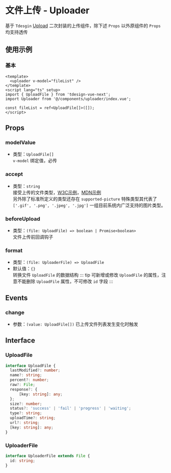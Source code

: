 # 文件上传 - Uploader
基于 `Tdesgin` [Upload](https://tdesign.tencent.com/vue-next/components/upload) 二次封装的上传组件，除下述 `Props` 以外原组件的 `Props` 均支持透传

## 使用示例
### 基本
```vue
<template>
  <uploader v-model="fileList" />
</template>
<script lang="ts" setup>
import { UploadFile } from 'tdesign-vue-next';
import Uploader from '@/components/uploader/index.vue';

const fileList = ref<UploadFile[]>([]);
</script>
```

## Props
### modelValue
- 类型：`UploadFile[]`  
`v-model` 绑定值，必传

### accept
- 类型：`string`  
接受上传的文件类型，[W3C示例](https://www.w3schools.com/tags/att_input_accept.asp)，[MDN示例](https://developer.mozilla.org/zh-CN/docs/Web/HTML/Element/Input/file)  
另外除了标准所定义的类型还存在 `supported-picture` 特殊类型其代表了 `['.gif', '.png', '.jpeg', '.jpg']` 一组目前系统内广泛支持的图片类型。

### beforeUpload
- 类型：`(file: UploadFile) => boolean | Promise<boolean>`  
文件上传前回调钩子

### format
- 类型：`(file: UploaderFile) => UploadFile`
- 默认值：`{}`  
转换文件 `UploadFile` 的数据结构
::: tip
可新增或修改 `UploadFile` 的属性，注意不能删除 `UploadFile` 属性，不可修改 `id` 字段
:::

## Events
### change
- 参数：`(value: UploadFile[])`
已上传文件列表发生变化时触发

## Interface
### UploadFile
``` ts
interface UploadFile {
  lastModified?: number;
  name?: string;
  percent?: number;
  raw?: File;
  response?: {
      [key: string]: any;
  };
  size?: number;
  status?: 'success' | 'fail' | 'progress' | 'waiting';
  type?: string;
  uploadTime?: string;
  url?: string;
  [key: string]: any;
}
```
### UploaderFile
``` ts
interface UploaderFile extends File {
  id: string;
}
```